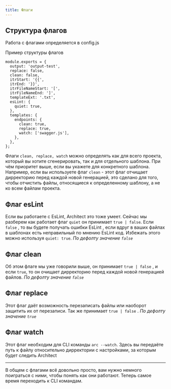 ```yaml
---
title: Флаги
---
```


## Структура флагов

Работа с флагами определяется в config.js

Пример структуры флагов
```shell
module.exports = {
  output: 'output-test',
  replace: false,
  clean: false,
  itrStart: '{{',
  itrEnd: '}}',
  itrFileNameStart: '[',
  itrFileNameEnd: ']',
  templateExt: '.txt',
  esLint: {
    quiet: true,
  },
  templates: {
    endpoints: {
      clean: true,
      replace: true,
      watch: ['swagger.js'],
    },
  },
};
```
Флаги `clean, replace, watch` можно определять как для всего проекта, который вы
хотите сгенерировать, так и для отдельного шаблона. При чём приоритет выше, если
вы укажете для конкретного шаблона. Например, если вы используете флаг
`clean` - этот флаг отчищает дирректорию перед каждой новой генерацией,
это сделано для того, чтобы отчистить файлы, относящиеся к определенному шаблону, 
а не ко всем файлам проекта.


## Флаг esLint

Если вы работаете с EsLint, Architect это тоже умеет. Сейчас мы разберем как 
работает флаг `quiet` он принимает `true | false`. Если `false` , то вы будете
получать ошибки EsLint , если вдруг в ваших файлах в шаблонах есть неправильный
по мнению EsLint код. Избежать этого можно используя `quiet: true`.
*По дефолту значение `false`*

## Флаг clean

Об этом флаге мы уже говорили выше, он принимает `true | false` 
, и если `true`, то он очищает дирректорию перед каждой новой генерацией файлов.
*По дефолту значение `false`*

## Флаг replace

Этот флаг даёт возможность перезаписать файлы или наоборот защитить их от 
перезаписи. Так же принимает `true | false` . *По дефолту значение `true`*

## Флаг watch

Этот флаг необходим для CLI команды `arc --watch`. Здесь вы передаёте
путь к файлу относительно дирректории с настройками, 
за которым будет следить Architect

***

В общем с флагами всё довольно просто, вам нужно немного поиграться с ними,
чтобы понять как они работают. Теперь самое время переходить к CLI командам.